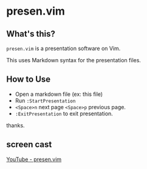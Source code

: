 # presen.vim

## What's this?

`presen.vim` is a presentation software on Vim.

This uses Markdown syntax for the presentation files.

## How to Use

- Open a markdown file (ex: this file)
- Run `:StartPresentation`
- `<Space>n` next page `<Space>p` previous page.
- `:ExitPresentation` to exit presentation.

thanks.

## screen cast

[YouTube - presen.vim](http://www.youtube.com/watch?v=Y_ur3391rI8)
